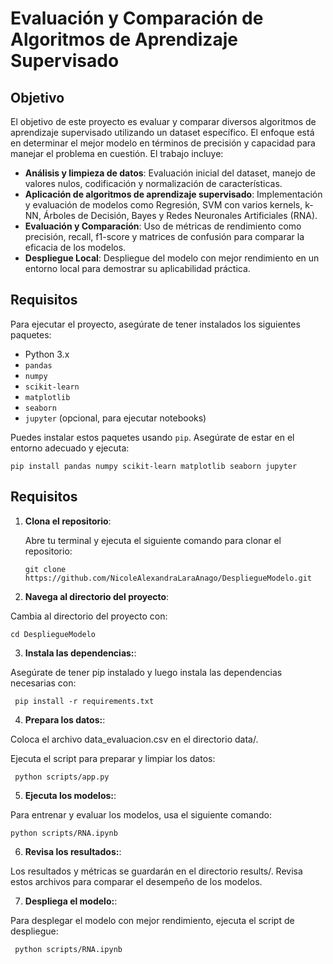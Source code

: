 # Evaluación y Comparación de Algoritmos de Aprendizaje Supervisado

## Objetivo

El objetivo de este proyecto es evaluar y comparar diversos algoritmos de aprendizaje supervisado utilizando un dataset específico. El enfoque está en determinar el mejor modelo en términos de precisión y capacidad para manejar el problema en cuestión. El trabajo incluye:

- **Análisis y limpieza de datos**: Evaluación inicial del dataset, manejo de valores nulos, codificación y normalización de características.
- **Aplicación de algoritmos de aprendizaje supervisado**: Implementación y evaluación de modelos como Regresión, SVM con varios kernels, k-NN, Árboles de Decisión, Bayes y Redes Neuronales Artificiales (RNA).
- **Evaluación y Comparación**: Uso de métricas de rendimiento como precisión, recall, f1-score y matrices de confusión para comparar la eficacia de los modelos.
- **Despliegue Local**: Despliegue del modelo con mejor rendimiento en un entorno local para demostrar su aplicabilidad práctica.

## Requisitos

Para ejecutar el proyecto, asegúrate de tener instalados los siguientes paquetes:

- Python 3.x
- `pandas`
- `numpy`
- `scikit-learn`
- `matplotlib`
- `seaborn`
- `jupyter` (opcional, para ejecutar notebooks)

Puedes instalar estos paquetes usando `pip`. Asegúrate de estar en el entorno adecuado y ejecuta:

`pip install pandas numpy scikit-learn matplotlib seaborn jupyter`

## Requisitos
1. **Clona el repositorio**:

   Abre tu terminal y ejecuta el siguiente comando para clonar el repositorio:

   `git clone https://github.com/NicoleAlexandraLaraAnago/DespliegueModelo.git `

2. **Navega al directorio del proyecto**:

  Cambia al directorio del proyecto con:

   `cd DespliegueModelo`
  
3. **Instala las dependencias:**:

  Asegúrate de tener pip instalado y luego instala las dependencias necesarias con:

   ``` pip install -r requirements.txt```



4. **Prepara los datos:**:

Coloca el archivo data_evaluacion.csv en el directorio data/.

Ejecuta el script para preparar y limpiar los datos:

   ``` python scripts/app.py```
 


5. **Ejecuta los modelos:**:

  Para entrenar y evaluar los modelos, usa el siguiente comando:

   ```python scripts/RNA.ipynb```
 

6. **Revisa los resultados:**:

Los resultados y métricas se guardarán en el directorio results/. Revisa estos archivos para comparar el desempeño de los modelos.


7. **Despliega el modelo:**:

Para desplegar el modelo con mejor rendimiento, ejecuta el script de despliegue:

   ``` python scripts/RNA.ipynb```
 
























